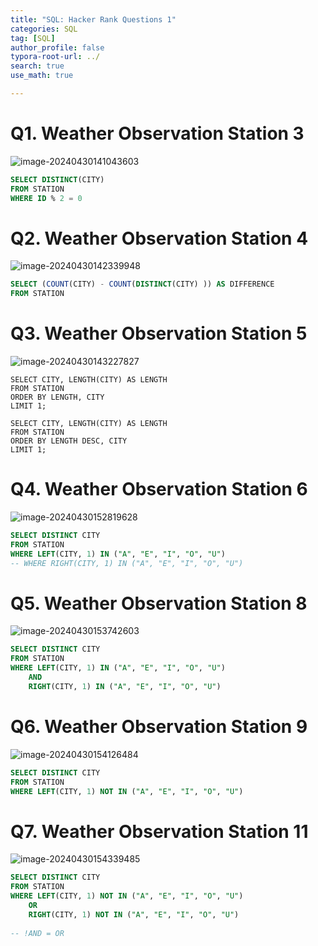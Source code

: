 ```yaml
---
title: "SQL: Hacker Rank Questions 1"
categories: SQL
tag: [SQL]
author_profile: false
typora-root-url: ../
search: true
use_math: true

---
```


# Q1. Weather Observation Station 3

![image-20240430141043603](/images/2024-04-30-SQL_hackerrank1/image-20240430141043603.png)

```sql
SELECT DISTINCT(CITY)
FROM STATION
WHERE ID % 2 = 0
```

# Q2. Weather Observation Station 4

![image-20240430142339948](/images/2024-04-30-SQL_hackerrank1/image-20240430142339948.png)

```sql
SELECT (COUNT(CITY) - COUNT(DISTINCT(CITY) )) AS DIFFERENCE
FROM STATION
```

# Q3. Weather Observation Station 5

![image-20240430143227827](/images/2024-04-30-SQL_hackerrank1/image-20240430143227827.png)

```mysql
SELECT CITY, LENGTH(CITY) AS LENGTH
FROM STATION
ORDER BY LENGTH, CITY
LIMIT 1;

SELECT CITY, LENGTH(CITY) AS LENGTH
FROM STATION
ORDER BY LENGTH DESC, CITY
LIMIT 1;
```

# Q4. Weather Observation Station 6

![image-20240430152819628](/images/2024-04-30-SQL_hackerrank1/image-20240430152819628.png)

```sql
SELECT DISTINCT CITY 
FROM STATION 
WHERE LEFT(CITY, 1) IN ("A", "E", "I", "O", "U")
-- WHERE RIGHT(CITY, 1) IN ("A", "E", "I", "O", "U")

```

# Q5. Weather Observation Station 8

![image-20240430153742603](/images/2024-04-30-SQL_hackerrank1/image-20240430153742603.png)

```sql
SELECT DISTINCT CITY 
FROM STATION 
WHERE LEFT(CITY, 1) IN ("A", "E", "I", "O", "U")
    AND
    RIGHT(CITY, 1) IN ("A", "E", "I", "O", "U")
```

# Q6. Weather Observation Station 9

![image-20240430154126484](/images/2024-04-30-SQL_hackerrank1/image-20240430154126484.png)

```sql
SELECT DISTINCT CITY 
FROM STATION 
WHERE LEFT(CITY, 1) NOT IN ("A", "E", "I", "O", "U")
```

# Q7. Weather Observation Station 11

![image-20240430154339485](/images/2024-04-30-SQL_hackerrank1/image-20240430154339485.png)

```sql
SELECT DISTINCT CITY 
FROM STATION 
WHERE LEFT(CITY, 1) NOT IN ("A", "E", "I", "O", "U")
    OR 
    RIGHT(CITY, 1) NOT IN ("A", "E", "I", "O", "U")
    
-- !AND = OR
```

